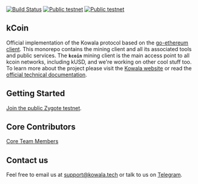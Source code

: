 [![Build Status](http://ci.kowala.io/api/badges/kowala-tech/kcoin/status.svg)](http://ci.kowala.io/kowala-tech/kcoin) [![Public testnet](https://img.shields.io/badge/alpha-main%20net-blue.svg)](http://kusd.kowala.tech) [![Public testnet](https://img.shields.io/badge/public-testnet-981071.svg)](http://zygote.kowala.tech)

## kCoin

Official implementation of the Kowala protocol based on the [go-ethereum client](https://github.com/ethereum/go-ethereum/). This monorepo contains the mining client and all its associated tools and public services. The **`kcoin`** mining client is the main access point to all kcoin networks, including kUSD, and we're working on other cool stuff too. To learn more about the project please visit the [Kowala website](https://kowala.tech) or read the [official technical documentation](http://docs.kowala.tech/).

## Getting Started

[Join the public Zygote testnet](https://kowala.tech/testnet).

## Core Contributors

[Core Team Members](https://github.com/orgs/kowala-tech/people)

## Contact us

Feel free to email us at support@kowala.tech or talk to us on [Telegram](https://t.co/MpSK3z1aWw).
